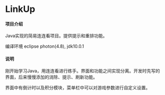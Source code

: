 # LinkUp

#### 项目介绍
Java实现的简易连连看项目。提供提示和重排功能。

编译环境 eclipse photon(4.8), jdk10.0.1

#### 说明
刚开始学习Java，用连连看进行练手。界面和功能之间实现分离。开发时先写的界面，后来慢慢添加的消除、提示、刷新功能。

界面中有倒计时以及积分模块，菜单栏中可以对游戏参数进行自定义设置。